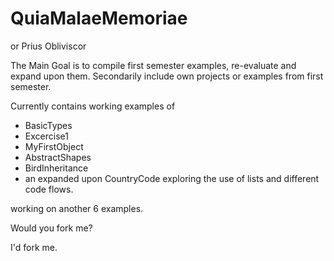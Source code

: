 # QuiaMalaeMemoriae
or Prius Obliviscor

The Main Goal is to compile first semester examples, re-evaluate and expand upon them.
Secondarily include own projects or examples from first semester.

Currently contains working examples of
- BasicTypes
- Excercise1
- MyFirstObject
- AbstractShapes
- BirdInheritance
- an expanded upon CountryCode exploring the use of lists and different code flows.

working on another 6 examples.












Would you fork me? 

I'd fork me.
